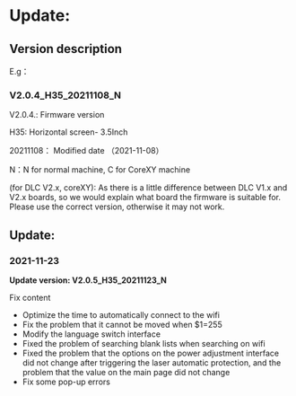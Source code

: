 # Update:
## Version description

E.g：

### V2.0.4_H35_20211108_N

V2.0.4.: Firmware version

H35: Horizontal screen- 3.5Inch

20211108： Modified date （2021-11-08）

N：N for normal machine, C for CoreXY machine

(for DLC V2.x, coreXY): As there is a little difference between DLC V1.x and V2.x boards, so we would explain what board the firmware is suitable for. Please use the correct version, otherwise it may not work.



## Update:

### 2021-11-23

**Update version: V2.0.5_H35_20211123_N**

Fix content

- Optimize the time to automatically connect to the wifi  
- Fix the problem that it cannot be moved when $1=255  
- Modify the language switch interface  
- Fixed the problem of searching blank lists when searching on wifi  
- Fixed the problem that the options on the power adjustment interface did not change after triggering the laser automatic protection, and the problem that the value on the main page did not change  
- Fix some pop-up errors
